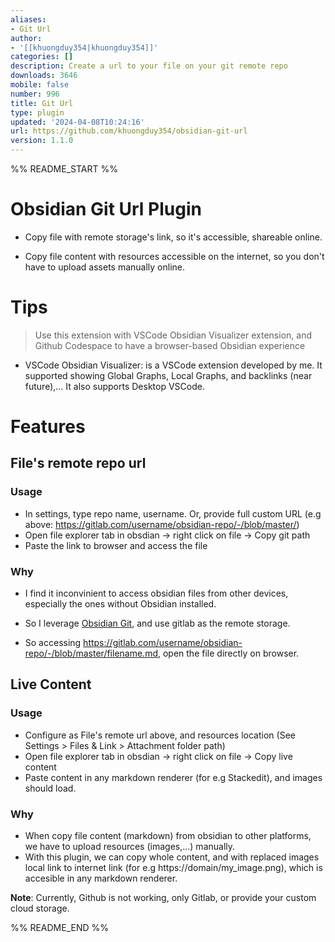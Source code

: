 ```yaml
---
aliases:
- Git Url
author:
- '[[khuongduy354|khuongduy354]]'
categories: []
description: Create a url to your file on your git remote repo
downloads: 3646
mobile: false
number: 996
title: Git Url
type: plugin
updated: '2024-04-08T10:24:16'
url: https://github.com/khuongduy354/obsidian-git-url
version: 1.1.0
---
```


%% README_START %%

# Obsidian Git Url Plugin
- Copy file with remote storage's link, so it's accessible, shareable online.

- Copy file content with resources accessible on the internet, so you don't have to upload assets manually online.   

# Tips 
> Use this extension with VSCode Obsidian Visualizer extension, and Github Codespace to have a browser-based Obsidian experience 
- VSCode Obsidian Visualizer: is a VSCode extension developed by me. It supported showing Global Graphs, Local Graphs, and backlinks (near future),... It also supports Desktop VSCode. 

# Features

## File's remote repo url   

### Usage   
- In settings, type repo name, username. Or, provide full custom URL (e.g above: https://gitlab.com/username/obsidian-repo/-/blob/master/)
- Open file explorer tab in obsdian -> right click on file -> Copy git path
- Paste the link to browser and access the file

### Why
- I find it inconvinient to access obsidian files from other devices, especially the ones without Obsidian installed. 

- So I leverage [Obsidian Git](https://github.com/denolehov/obsidian-git), and use gitlab as the remote storage.
- So accessing https://gitlab.com/username/obsidian-repo/-/blob/master/filename.md, open the file directly on browser. 

## Live Content 
### Usage   
- Configure as File's remote url above, and resources location (See Settings > Files & Link > Attachment folder path)
- Open file explorer tab in obsdian -> right click on file -> Copy live content 
- Paste content in any markdown renderer (for e.g Stackedit), and images should load. 

### Why
- When copy file content (markdown) from obsidian to other platforms, we have to upload resources (images,...) manually.
- With this plugin, we can copy whole content, and with replaced images local link to internet link (for e.g https://domain/my_image.png), which is accesible in any markdown renderer. 

**Note**: Currently, Github is not working, only Gitlab, or provide your custom cloud storage. 



%% README_END %%
